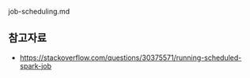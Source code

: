 job-scheduling.md



## 참고자료 ##

* https://stackoverflow.com/questions/30375571/running-scheduled-spark-job
